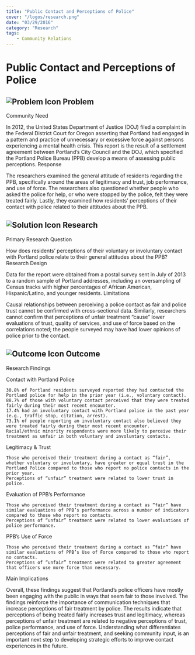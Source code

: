 ```yaml
---
title: "Public Contact and Perceptions of Police"
cover: "/logos/research.png"
date: "03/29/2016"
category: "Research"
tags:
    - Community Relations 
---
```


# Public Contact and Perceptions of Police

## ![Problem Icon](https://github.com/google/material-design-icons/raw/master/alert/1x_web/ic_error_outline_black_48dp.png "Problem") Problem

Community Need

In 2012, the United States Department of Justice (DOJ) filed a complaint in the Federal District Court for Oregon asserting that Portland had engaged in a pattern and practice of unnecessary or excessive force against persons experiencing a mental health crisis. This report is the result of a settlement agreement between Portland’s City Council and the DOJ, which specified the Portland Police Bureau (PPB) develop a means of assessing public perceptions.
Response

The researchers examined the general attitude of residents regarding the PPB, specifically around the areas of legitimacy and trust, job performance, and use of force. The researchers also questioned whether people who asked the police for help, or who were stopped by the police, felt they were treated fairly. Lastly, they examined how residents’ perceptions of their contact with police related to their attitudes about the PPB.

## ![Solution Icon](https://github.com/google/material-design-icons/raw/master/action/1x_web/ic_lightbulb_outline_black_48dp.png "Solution") Research

Primary Research Question

How does residents’ perceptions of their voluntary or involuntary contact with Portland police relate to their general attitudes about the PPB?
Research Design

Data for the report were obtained from a postal survey sent in July of 2013 to a random sample of Portland addresses, including an oversampling of Census tracks with higher percentages of African American, Hispanic/Latino, and younger residents.
Limitations

Causal relationships between perceiving a police contact as fair and police trust cannot be confirmed with cross-sectional data. Similarly, researchers cannot confirm that perceptions of unfair treatment “cause” lower evaluations of trust, quality of services, and use of force based on the correlations noted; the people surveyed may have had lower opinions of police prior to the contact. 

## ![Outcome Icon](https://github.com/google/material-design-icons/raw/master/action/1x_web/ic_view_list_black_48dp.png "Outcome") Outcome

Research Findings

Contact with Portland Police

    30.8% of Portland residents surveyed reported they had contacted the Portland police for help in the prior year (i.e., voluntary contact).
    88.7% of those with voluntary contact perceived that they were treated fairly during their most recent encounter.
    17.4% had an involuntary contact with Portland police in the past year (e.g., traffic stop, citation, arrest).
    73.1% of people reporting an involuntary contact also believed they were treated fairly during their most recent encounter.
    Racial/ethnic minority respondents were more likely to perceive their treatment as unfair in both voluntary and involuntary contacts.

Legitimacy & Trust

    Those who perceived their treatment during a contact as “fair”, whether voluntary or involuntary, have greater or equal trust in the Portland Police compared to those who report no police contacts in the prior year.
    Perceptions of “unfair” treatment were related to lower trust in police.

Evaluation of PPB’s Performance

    Those who perceived their treatment during a contact as “fair” have similar evaluations of PPB’s performance across a number of indicators compared to those who report no contacts.
    Perceptions of “unfair” treatment were related to lower evaluations of police performance.

PPB’s Use of Force

    Those who perceived their treatment during a contact as “fair” have similar evaluations of PPB’s Use of Force compared to those who report no contacts.
    Perceptions of “unfair” treatment were related to greater agreement that officers use more force than necessary.

Main Implications

Overall, these findings suggest that Portland’s police officers have mostly been engaging with the public in ways that seem fair to those involved. The findings reinforce the importance of communication techniques that increase perceptions of fair treatment by police. The results indicate that perceptions of being treated fairly increases trust and legitimacy, whereas perceptions of unfair treatment are related to negative perceptions of trust, police performance, and use of force. Understanding what differentiates perceptions of fair and unfair treatment, and seeking community input, is an important next step to developing strategic efforts to improve contact experiences in the future.

